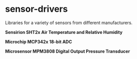# sensor-drivers
Libraries for a variety of sensors from different manufacturers.

**Sensirion SHT2x Air Temperature and Relative Humidity**

**Microchip MCP342x 18-bit ADC**

**Microsensor MPM3808 Digital Output Pressure Transducer**
